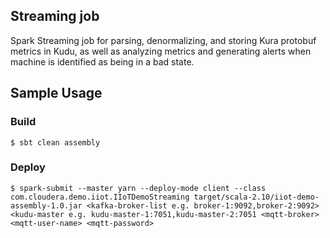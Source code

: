 ## Streaming job
Spark Streaming job for parsing, denormalizing, and storing Kura protobuf metrics in Kudu, as well as analyzing metrics and generating alerts when machine is identified as being in a bad state.

## Sample Usage
### Build
`$ sbt clean assembly`
### Deploy
`$ spark-submit --master yarn --deploy-mode client --class com.cloudera.demo.iiot.IIoTDemoStreaming target/scala-2.10/iiot-demo-assembly-1.0.jar <kafka-broker-list e.g. broker-1:9092,broker-2:9092> <kudu-master e.g. kudu-master-1:7051,kudu-master-2:7051 <mqtt-broker> <mqtt-user-name> <mqtt-password>`
